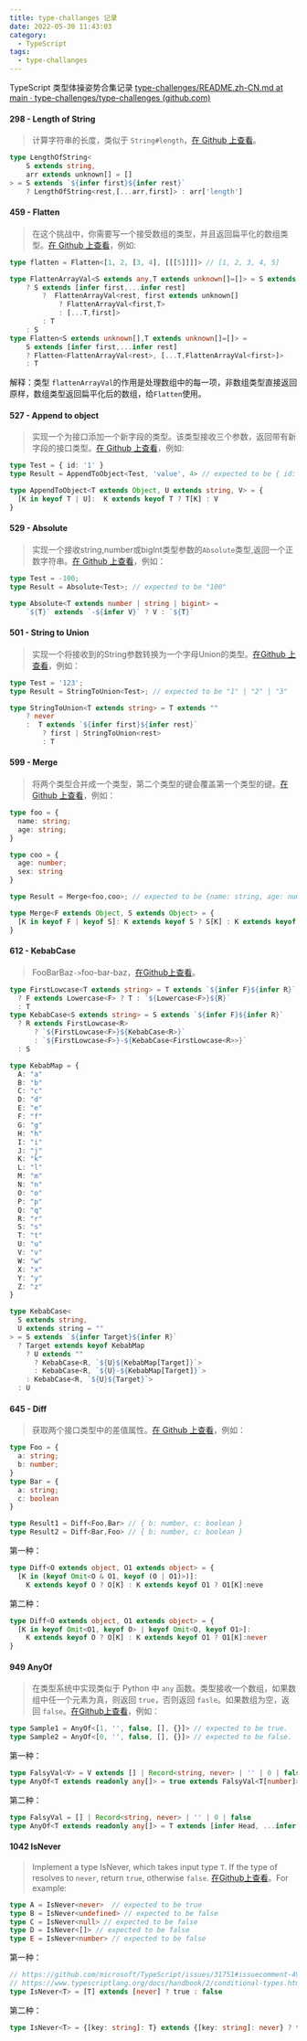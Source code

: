 ```yaml
---
title: type-challanges 记录
date: 2022-05-30 11:43:03
category:
  - TypeScript
tags:
  - type-challanges
---
```


TypeScript 类型体操姿势合集记录 [type-challenges/README.zh-CN.md at main · type-challenges/type-challenges (github.com)](https://github.com/type-challenges/type-challenges/blob/main/README.zh-CN.md)
<!-- more -->
#### 298 - Length of String

>计算字符串的长度，类似于 `String#length`，[在 Github 上查看](https://tsch.js.org/298/zh-CN)。

```typescript
type LengthOfString<
    S extends string,
    arr extends unknown[] = []
> = S extends `${infer first}${infer rest}`
	? LengthOfString<rest,[...arr,first]> : arr['length']
```

#### 459 - Flatten

> 在这个挑战中，你需要写一个接受数组的类型，并且返回扁平化的数组类型。[在 Github 上查看](https://tsch.js.org/459/zh-CN)，例如:

```typescript
type flatten = Flatten<[1, 2, [3, 4], [[[5]]]]> // [1, 2, 3, 4, 5]
```

```typescript
type FlattenArrayVal<S extends any,T extends unknown[]=[]> = S extends unknown[]
	? S extends [infer first,...infer rest]
		?  FlattenArrayVal<rest, first extends unknown[]
        	? FlattenArrayVal<first,T>
            : [...T,first]>
		: T
	: S
type Flatten<S extends unknown[],T extends unknown[]=[]> =
	S extends [infer first,...infer rest]
	? Flatten<FlattenArrayVal<rest>, [...T,FlattenArrayVal<first>]>
	: T
```

解释：类型 `flattenArrayVal`的作用是处理数组中的每一项，非数组类型直接返回原样，数组类型返回扁平化后的数组，给`Flatten`使用。

#### 527 - Append to object

> 实现一个为接口添加一个新字段的类型。该类型接收三个参数，返回带有新字段的接口类型。[在 Github 上查看](https://tsch.js.org/527/zh-CN)，例如:

```typescript
type Test = { id: '1' }
type Result = AppendToObject<Test, 'value', 4> // expected to be { id: '1', value: 4 }
```

```typescript
type AppendToObject<T extends Object, U extends string, V> = {
  [K in keyof T | U]:  K extends keyof T ? T[K] : V
}
```

#### 529 - Absolute

> 实现一个接收string,number或bigInt类型参数的`Absolute`类型,返回一个正数字符串。[在 Github 上查看](https://tsch.js.org/529/zh-CN)，例如：

```typescript
type Test = -100;
type Result = Absolute<Test>; // expected to be "100"
```

```typescript
type Absolute<T extends number | string | bigint> =
	`${T}` extends `-${infer V}` ? V : `${T}`
```

#### 501 - String to Union

> 实现一个将接收到的String参数转换为一个字母Union的类型。[在Github 上查看](https://tsch.js.org/531/zh-CN)，例如：

```typescript
type Test = '123';
type Result = StringToUnion<Test>; // expected to be "1" | "2" | "3"
```

```typescript
type StringToUnion<T extends string> = T extends ""
	? never
	:  T extends `${infer first}${infer rest}`
		? first | StringToUnion<rest>
		: T
```

#### 599 - Merge

> 将两个类型合并成一个类型，第二个类型的键会覆盖第一个类型的键。[在 Github 上查看](https://tsch.js.org/599/zh-CN)，例如：

```typescript
type foo = {
  name: string;
  age: string;
}

type coo = {
  age: number;
  sex: string
}

type Result = Merge<foo,coo>; // expected to be {name: string, age: number, sex: string}
```

```typescript
type Merge<F extends Object, S extends Object> = {
  [K in keyof F | keyof S]: K extends keyof S ? S[K] : K extends keyof F ? F[K] : never
}
```

#### 612 - KebabCase

> FooBarBaz` -> `foo-bar-baz，[在Github上查看](https://tsch.js.org/612)。

```typescript
type FirstLowcase<T extends string> = T extends `${infer F}${infer R}`
  ? F extends Lowercase<F> ? T : `${Lowercase<F>}${R}`
  : T
type KebabCase<S extends string> = S extends `${infer F}${infer R}`
  ? R extends FirstLowcase<R>
      ? `${FirstLowcase<F>}${KebabCase<R>}`
      : `${FirstLowcase<F>}-${KebabCase<FirstLowcase<R>>}`
  : S
```

```typescript
type KebabMap = {
  A: "a"
  B: "b"
  C: "c"
  D: "d"
  E: "e"
  F: "f"
  G: "g"
  H: "h"
  I: "i"
  J: "j"
  K: "k"
  L: "l"
  M: "m"
  N: "n"
  O: "o"
  P: "p"
  Q: "q"
  R: "r"
  S: "s"
  T: "t"
  U: "u"
  V: "v"
  W: "w"
  X: "x"
  Y: "y"
  Z: "z"
}

type KebabCase<
  S extends string,
  U extends string = ""
> = S extends `${infer Target}${infer R}`
  ? Target extends keyof KebabMap
    ? U extends ""
      ? KebabCase<R, `${U}${KebabMap[Target]}`>
      : KebabCase<R, `${U}-${KebabMap[Target]}`>
    : KebabCase<R, `${U}${Target}`>
  : U

```

#### 645 - Diff

> 获取两个接口类型中的差值属性。[在 Github 上查看](https://tsch.js.org/645/zh-CN)，例如：

```typescript
type Foo = {
  a: string;
  b: number;
}
type Bar = {
  a: string;
  c: boolean
}

type Result1 = Diff<Foo,Bar> // { b: number, c: boolean }
type Result2 = Diff<Bar,Foo> // { b: number, c: boolean }
```

第一种：

```typescript
type Diff<O extends object, O1 extends object> = {
  [K in (keyof Omit<O & O1, keyof (O | O1)>)]:
    K extends keyof O ? O[K] : K extends keyof O1 ? O1[K]:neve
```

第二种：

```typescript
type Diff<O extends object, O1 extends object> = {
  [K in keyof Omit<O1, keyof O> | keyof Omit<O, keyof O1>]:
    K extends keyof O ? O[K] : K extends keyof O1 ? O1[K]:never
}
```

#### 949 AnyOf

> 在类型系统中实现类似于 Python 中 `any` 函数。类型接收一个数组，如果数组中任一个元素为真，则返回 `true`，否则返回 `fasle`。如果数组为空，返回 `false`。[在Github上查看](https://tsch.js.org/949/zh-CN)，例如：

```typescript
type Sample1 = AnyOf<[1, '', false, [], {}]> // expected to be true.
type Sample2 = AnyOf<[0, '', false, [], {}]> // expected to be false.
```

第一种：

```typescript
type FalsyVal<V> = V extends [] | Record<string, never> | '' | 0 | false ? false : true
type AnyOf<T extends readonly any[]> = true extends FalsyVal<T[number]> ? true : false
```

第二种：

```typescript
type FalsyVal = [] | Record<string, never> | '' | 0 | false
type AnyOf<T extends readonly any[]> = T extends [infer Head, ...infer Tail] ? Head extends FalsyVal ? AnyOf<Tail> : true : false
```

#### 1042 IsNever

> Implement a type IsNever, which takes input type `T`. If the type of resolves to `never`, return `true`, otherwise `false`. [在Github上查看](https://tsch.js.org/1042)。For example:

```typescript
type A = IsNever<never>  // expected to be true
type B = IsNever<undefined> // expected to be false
type C = IsNever<null> // expected to be false
type D = IsNever<[]> // expected to be false
type E = IsNever<number> // expected to be false
```

第一种：

```typescript
// https://github.com/microsoft/TypeScript/issues/31751#issuecomment-498526919
// https://www.typescriptlang.org/docs/handbook/2/conditional-types.html#distributive-conditional-types
type IsNever<T> = [T] extends [never] ? true : false
```

第二种：

```typescript
type IsNever<T> = {[key: string]: T} extends {[key: string]: never} ? true : false;
```

